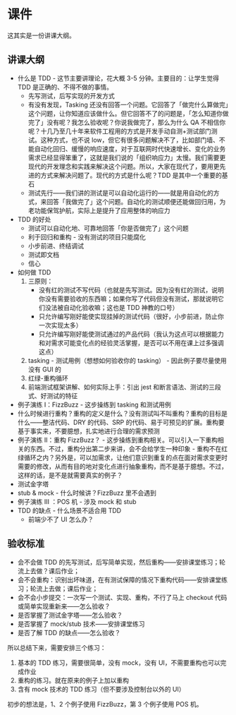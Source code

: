 # 课件

这其实是一份讲课大纲。

## 讲课大纲

* 什么是 TDD - 这节主要讲理论，花大概 3-5 分钟。主要目的：让学生觉得 TDD 是正确的、不得不做的事情。
  * 先写测试，后写实现的开发方式
  * 有没有发现，Tasking 还没有回答一个问题。它回答了「做完什么算做完」这个问题，让你知道应该做什么。但它回答不了的问题是，「怎么知道你做完了」没有呢？我怎么验收呢？你说我做完了，那么为什么 QA 不相信你呢？十几乃至几十年来软件工程用的方式是开发手动自测+测试部门测试。这种方式，也不说 low，但它有很多问题解决不了，比如部门墙、不能自动化回归、缓慢的响应速度，对于互联网时代快速增长、变化的业务需求已经显得笨重了，这就是我们说的「组织响应力」太慢。我们需要更现代的开发理念和实践来解决这个问题。所以，大家在现代了，要用更先进的方式来解决问题了。现代的方式是什么呢？TDD 是其中一个重要的基石
  * 测试先行——我们讲的测试是可以自动化运行的——就是用自动化的方式，来回答「我做完了」这个问题。自动化的测试顺便还能做回归用，为老功能保驾护航，实际上是提升了应用整体的响应力
* TDD 的好处
  * 测试可以自动化地、可靠地回答「你是否做完了」这个问题
  * 利于回归和重构 - 没有测试的项目只能腐化
  * 小步前进、终结调试
  * 测试即文档
  * 信心
* 如何做 TDD
  1.  三原则：
      * 没有红的测试不写代码（也就是先写测试。因为没有红的测试，说明你没有需要验收的东西嘛；如果你写了代码但没有测试，那就说明它们没法被自动化验收嘛；这也是 TDD 神教的口号）
      * 只允许编写刚好能使实现挂掉的测试代码（很好，小步前进，防止你一次实现太多）
      * 只允许编写刚好能使测试通过的产品代码（我认为这点可以根据能力和对需求可能变化点的经验灵活掌握，是否可以不用在课上过多强调这点）
  2.  tasking - 测试用例（想想如何验收你的 tasking） - 因此例子要尽量使用没有 GUI 的
  3.  红绿-重构循环
  4.  前端测试框架讲解、如何实际上手：引出 jest 和断言语法、测试的三段式、好测试的特征
* 例子演练 I：FizzBuzz - 这步操练到 tasking 和测试用例
* 什么时候进行重构？重构的定义是什么？没有测试叫不叫重构？重构的目标是什么——整洁代码、DRY 的代码、SRP 的代码、易于可预见的扩展。重构要基于事实来，不要臆想，扎实地进行合理的需求预测
* 例子演练 II：重构 FizzBuzz？ - 这步操练到重构相关。可以引入一下重构相关的东西。不过，重构分出第二步来讲，会不会给学生一种印象 - 重构不在红绿循环之内？另外是，可以加需求，让他们意识到重复的点在面对需求变更时需要的修改，从而有目的地对变化点进行抽象重构，而不是基于臆想。不过，这样的话，是不是就需要真实的例子？
* 测试金字塔
* stub & mock - 什么时候讲？FizzBuzz 里不会遇到
* 例子演练 III ：POS 机 - 涉及 mock 和 stub
* TDD 的缺点 - 什么场景不适合用 TDD
  * 前端少不了 UI 怎么办？

## 验收标准

* 会不会做 TDD 的先写测试，后写简单实现，然后重构——安排课堂练习；轮流上去做？课后作业；
* 会不会重构：识别出坏味道，在有测试保障的情况下重构代码——安排课堂练习；轮流上去做；课后作业；
* 会不会小步提交：一次写一个测试、实现、重构，不行了马上 checkout 代码或简单实现重新来——怎么验收？
* 是否掌握了测试金字塔——怎么验收？
* 是否掌握了 mock/stub 技术——安排课堂练习
* 是否了解 TDD 的缺点——怎么验收？

所以总结下来，需要安排三个练习：

1.  基本的 TDD 练习，需要很简单，没有 mock，没有 UI，不需要重构也可以完成作业
2.  重构的练习。就在原来的例子上加以重构
3.  含有 mock 技术的 TDD 练习（但不要涉及控制台以外的 UI）

初步的想法是，1、2 个例子使用 FizzBuzz，第 3 个例子使用 POS 机。

